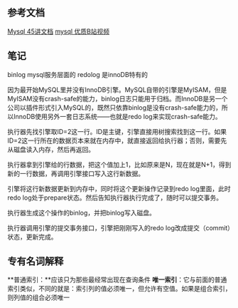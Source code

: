 ## 参考文档
[Mysql 45讲文档](https://funnylog.gitee.io/mysql45/iframe/)
[mysql 优质B站视频](https://www.bilibili.com/video/BV1iq4y1u7vj/?vd_source=6df4aa7b31f2694a11d8f97c71a807d8)

## 笔记
binlog mysql服务层面的  redolog 是innoDB特有的  

因为最开始MySQL里并没有InnoDB引擎。MySQL自带的引擎是MyISAM，但是MyISAM没有crash-safe的能力，binlog日志只能用于归档。而InnoDB是另一个公司以插件形式引入MySQL的，既然只依靠binlog是没有crash-safe能力的，所以InnoDB使用另外一套日志系统——也就是redo log来实现crash-safe能力。

执行器先找引擎取ID=2这一行。ID是主键，引擎直接用树搜索找到这一行。如果ID=2这一行所在的数据页本来就在内存中，就直接返回给执行器；否则，需要先从磁盘读入内存，然后再返回。

执行器拿到引擎给的行数据，把这个值加上1，比如原来是N，现在就是N+1，得到新的一行数据，再调用引擎接口写入这行新数据。

引擎将这行新数据更新到内存中，同时将这个更新操作记录到redo log里面，此时redo log处于prepare状态。然后告知执行器执行完成了，随时可以提交事务。

执行器生成这个操作的binlog，并把binlog写入磁盘。

执行器调用引擎的提交事务接口，引擎把刚刚写入的redo log改成提交（commit）状态，更新完成。


## 专有名词解释
**普通索引：**应该只为那些最经常出现在查询条件
**唯一索引**：它与前面的普通索引类似，不同的就是：索引列的值必须唯一，但允许有空值。如果是组合索引，则列值的组合必须唯一